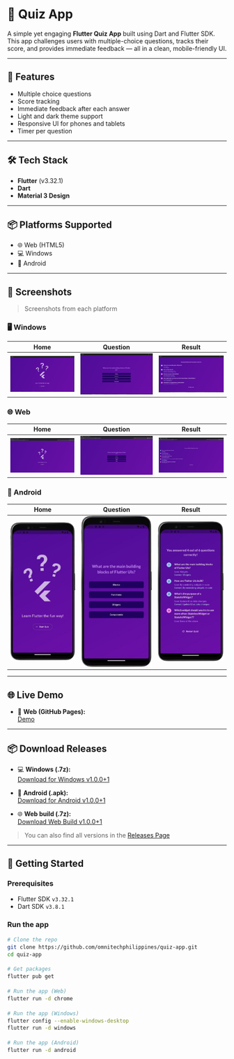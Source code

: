 # 📱 Quiz App

A simple yet engaging **Flutter Quiz App** built using Dart and Flutter SDK. This app challenges users with multiple-choice questions, tracks their score, and provides immediate feedback — all in a clean, mobile-friendly UI.

---

## 🚀 Features

- Multiple choice questions
- Score tracking
- Immediate feedback after each answer
- Light and dark theme support
- Responsive UI for phones and tablets
- Timer per question

---

## 🛠️ Tech Stack

- **Flutter** (v3.32.1)
- **Dart**
- **Material 3 Design**

---
## 📦 Platforms Supported

- 🌐️ Web (HTML5)
- 💻 Windows
- 📱 Android

---

## 📸 Screenshots

> Screenshots from each platform

### 🖥️ Windows

| Home                                          | Question                                              | Result                                            |
|-----------------------------------------------|-------------------------------------------------------|---------------------------------------------------|
| ![Home](screenshots/windows/windows-home.png) | ![Question](screenshots/windows/windows-question.png) | ![Result](screenshots/windows/windows-result.png) |

### 🌐 Web

| Home                                  | Question                                      | Result                                    |
|---------------------------------------|-----------------------------------------------|-------------------------------------------|
| ![Home](screenshots/web/web-home.png) | ![Question](screenshots/web/web-question.png) | ![Result](screenshots/web/web-result.png) |

### 📱 Android

| Home                                          | Question                                              | Result                                            |
|-----------------------------------------------|-------------------------------------------------------|---------------------------------------------------|
| ![Home](screenshots/android/android-home.png) | ![Question](screenshots/android/android-question.png) | ![Result](screenshots/android/android-result.png) |


---

## 🌐 Live Demo

- 🔗 **Web (GitHub Pages):**  
  [Demo](https://omnitechphilippines.github.io/quiz-app/)

---

## 📦 Download Releases

- 💻 **Windows (.7z):**  
  [Download for Windows v1.0.0+1](https://github.com/omnitechphilippines/quiz-app/releases/download/v1.0.0%2B1/windows-release-v1.0.0%2B1.7z)

- 📱 **Android (.apk):**  
  [Download for Android v1.0.0+1](https://github.com/omnitechphilippines/quiz-app/releases/download/v1.0.0%2B1/app-release-v1.0.0%2B1.apk)

- 🌐 **Web build (.7z):**  
  [Download Web Build v1.0.0+1](https://github.com/omnitechphilippines/quiz-app/releases/download/v1.0.0%2B1/web-release-v1.0.0%2B1.7z)

> You can also find all versions in the [Releases Page](https://github.com/omnitechphilippines/quiz-app/releases)

---

## 🚀 Getting Started

### Prerequisites

- Flutter SDK `v3.32.1`
- Dart SDK `v3.8.1`

### Run the app

```bash
# Clone the repo
git clone https://github.com/omnitechphilippines/quiz-app.git
cd quiz-app

# Get packages
flutter pub get

# Run the app (Web)
flutter run -d chrome

# Run the app (Windows)
flutter config --enable-windows-desktop
flutter run -d windows

# Run the app (Android)
flutter run -d android